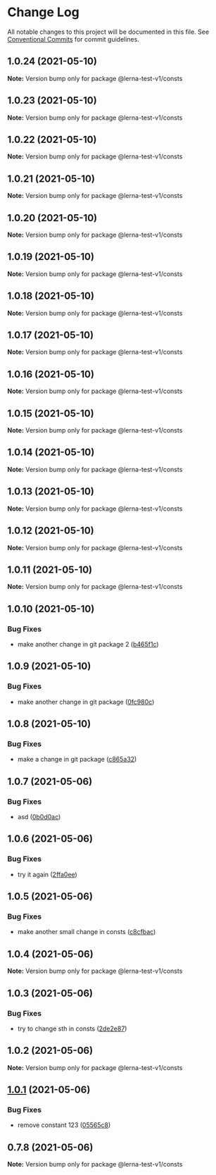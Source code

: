 # Change Log

All notable changes to this project will be documented in this file.
See [Conventional Commits](https://conventionalcommits.org) for commit guidelines.

## 1.0.24 (2021-05-10)

**Note:** Version bump only for package @lerna-test-v1/consts





## 1.0.23 (2021-05-10)

**Note:** Version bump only for package @lerna-test-v1/consts





## 1.0.22 (2021-05-10)

**Note:** Version bump only for package @lerna-test-v1/consts





## 1.0.21 (2021-05-10)

**Note:** Version bump only for package @lerna-test-v1/consts





## 1.0.20 (2021-05-10)

**Note:** Version bump only for package @lerna-test-v1/consts





## 1.0.19 (2021-05-10)

**Note:** Version bump only for package @lerna-test-v1/consts





## 1.0.18 (2021-05-10)

**Note:** Version bump only for package @lerna-test-v1/consts





## 1.0.17 (2021-05-10)

**Note:** Version bump only for package @lerna-test-v1/consts





## 1.0.16 (2021-05-10)

**Note:** Version bump only for package @lerna-test-v1/consts





## 1.0.15 (2021-05-10)

**Note:** Version bump only for package @lerna-test-v1/consts





## 1.0.14 (2021-05-10)

**Note:** Version bump only for package @lerna-test-v1/consts





## 1.0.13 (2021-05-10)

**Note:** Version bump only for package @lerna-test-v1/consts





## 1.0.12 (2021-05-10)

**Note:** Version bump only for package @lerna-test-v1/consts





## 1.0.11 (2021-05-10)

**Note:** Version bump only for package @lerna-test-v1/consts





## 1.0.10 (2021-05-10)


### Bug Fixes

* make another change in git package 2 ([b465f1c](https://github.com/apify/apify-shared-js/commit/b465f1c490a3e3cb295472871289bbae79f008cc))





## 1.0.9 (2021-05-10)


### Bug Fixes

* make another change in git package ([0fc980c](https://github.com/apify/apify-shared-js/commit/0fc980c5f4a15053d40ef1662add30a04d4bb290))





## 1.0.8 (2021-05-10)


### Bug Fixes

* make a change in git package ([c865a32](https://github.com/apify/apify-shared-js/commit/c865a32fca2e1b641eea20785a770134d48234b1))





## 1.0.7 (2021-05-06)


### Bug Fixes

* asd ([0b0d0ac](https://github.com/apify/apify-shared-js/commit/0b0d0ac31cf1aca6c638feeed68f3365ddc29e75))





## 1.0.6 (2021-05-06)


### Bug Fixes

* try it again ([2ffa0ee](https://github.com/apify/apify-shared-js/commit/2ffa0ee14d6e89ea0184d08c7fd58791fc192d9a))





## 1.0.5 (2021-05-06)


### Bug Fixes

* make another small change in consts ([c8cfbac](https://github.com/apify/apify-shared-js/commit/c8cfbac386a67578f75255fd6f14b7f6bfc7ee52))





## 1.0.4 (2021-05-06)

**Note:** Version bump only for package @lerna-test-v1/consts





## 1.0.3 (2021-05-06)


### Bug Fixes

* try to change sth in consts ([2de2e87](https://github.com/apify/apify-shared-js/commit/2de2e872fd09063bfe5ce2822edd5d60d6c1b051))





## 1.0.2 (2021-05-06)

**Note:** Version bump only for package @lerna-test-v1/consts





## [1.0.1](https://github.com/apify/apify-shared-js/compare/v0.7.8...v1.0.1) (2021-05-06)


### Bug Fixes

* remove constant 123 ([05565c8](https://github.com/apify/apify-shared-js/commit/05565c83abc2a89dd0466c00d95dad1863d428f8))





## 0.7.8 (2021-05-06)

**Note:** Version bump only for package @lerna-test-v1/consts
